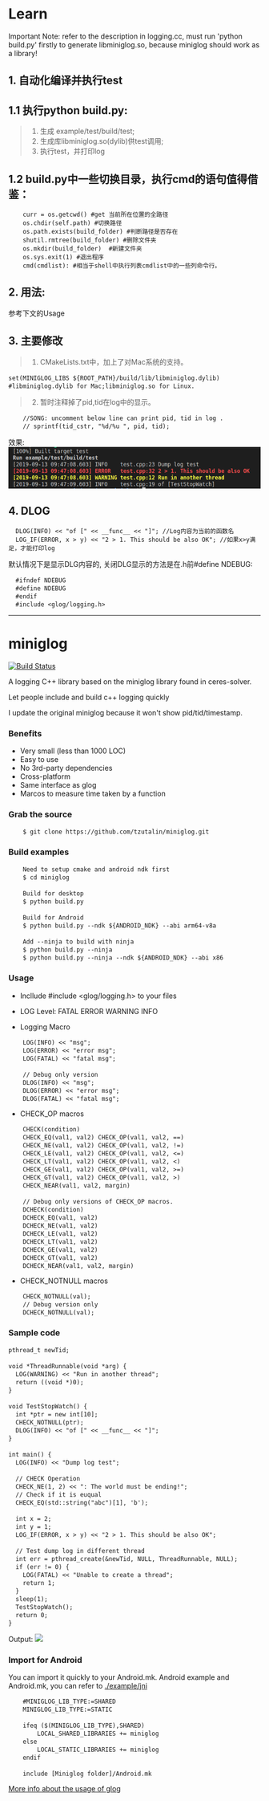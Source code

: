 # Learn
Important Note: 
refer to the description in logging.cc, must run 'python build.py' firstly to generate libminiglog.so, because miniglog should work as a library!
## 1. 自动化编译并执行test
## 1.1 执行python build.py:   
> 1. 生成 example/test/build/test;   
> 2. 生成库libminiglog.so(dylib)供test调用;   
> 3. 执行test，并打印log   

## 1.2 build.py中一些切换目录，执行cmd的语句值得借鉴：     
```
    curr = os.getcwd() #get 当前所在位置的全路径   
    os.chdir(self.path) #切换路径   
    os.path.exists(build_folder) #判断路径是否存在   
    shutil.rmtree(build_folder) #删除文件夹   
    os.mkdir(build_folder)  #新建文件夹   
    os.sys.exit(1) #退出程序   
    cmd(cmdlist): #相当于shell中执行列表cmdlist中的一些列命令行。
```

## 2. 用法:
参考下文的Usage

## 3. 主要修改
> 1. CMakeLists.txt中，加上了对Mac系统的支持。
```
set(MINIGLOG_LIBS ${ROOT_PATH}/build/lib/libminiglog.dylib) #libminiglog.dylib for Mac;libminiglog.so for Linux.
```
> 2. 暂时注释掉了pid,tid在log中的显示。
```
    //SONG: uncomment below line can print pid, tid in log .
    // sprintf(tid_cstr, "%d/%u ", pid, tid);
```
效果:
![](demo_my.png)

## 4. DLOG

```
  DLOG(INFO) << "of [" << __func__ << "]"; //Log内容为当前的函数名    
  LOG_IF(ERROR, x > y) << "2 > 1. This should be also OK"; //如果x>y满足，才能打印log   
```

默认情况下是显示DLG内容的, 关闭DLG显示的方法是在.h前#define NDEBUG:
```
  #ifndef NDEBUG
  #define NDEBUG
  #endif
  #include <glog/logging.h>
```







********************************************************

# miniglog

[![Build Status](https://travis-ci.org/tzutalin/miniglog.png)](https://travis-ci.org/tzutalin/miniglog)

A logging C++ library based on the miniglog library found in ceres-solver.

Let people include and build c++ logging quickly

I update the original miniglog because it won't show pid/tid/timestamp.

### Benefits
* Very small (less than 1000 LOC)
* Easy to use
* No 3rd-party dependencies
* Cross-platform
* Same interface as glog
* Marcos to measure time taken by a function
### Grab the source
```
    $ git clone https://github.com/tzutalin/miniglog.git
```
### Build examples
```
    Need to setup cmake and android ndk first
    $ cd miniglog

    Build for desktop
    $ python build.py

    Build for Android
    $ python build.py --ndk ${ANDROID_NDK} --abi arm64-v8a

    Add --ninja to build with ninja
    $ python build.py --ninja
    $ python build.py --ninja --ndk ${ANDROID_NDK} --abi x86
```

### Usage
- Incllude #include <glog/logging.h> to your files
- LOG Level: FATAL ERROR WARNING INFO

- Logging Macro
```
    LOG(INFO) << "msg";
    LOG(ERROR) << "error msg";
    LOG(FATAL) << "fatal msg";

    // Debug only version
    DLOG(INFO) << "msg";
    DLOG(ERROR) << "error msg";
    DLOG(FATAL) << "fatal msg";
```
- CHECK_OP macros
```
    CHECK(condition)
    CHECK_EQ(val1, val2) CHECK_OP(val1, val2, ==)
    CHECK_NE(val1, val2) CHECK_OP(val1, val2, !=)
    CHECK_LE(val1, val2) CHECK_OP(val1, val2, <=)
    CHECK_LT(val1, val2) CHECK_OP(val1, val2, <)
    CHECK_GE(val1, val2) CHECK_OP(val1, val2, >=)
    CHECK_GT(val1, val2) CHECK_OP(val1, val2, >)
    CHECK_NEAR(val1, val2, margin)

    // Debug only versions of CHECK_OP macros.
    DCHECK(condition)
    DCHECK_EQ(val1, val2)
    DCHECK_NE(val1, val2)
    DCHECK_LE(val1, val2)
    DCHECK_LT(val1, val2)
    DCHECK_GE(val1, val2)
    DCHECK_GT(val1, val2)
    DCHECK_NEAR(val1, val2, margin)
```
- CHECK_NOTNULL macros
```
    CHECK_NOTNULL(val);
    // Debug version only
    DCHECK_NOTNULL(val);
```

### Sample code
```
pthread_t newTid;

void *ThreadRunnable(void *arg) {
  LOG(WARNING) << "Run in another thread";
  return ((void *)0);
}

void TestStopWatch() {
  int *ptr = new int[10];
  CHECK_NOTNULL(ptr);
  DLOG(INFO) << "of [" << __func__ << "]";
}

int main() {
  LOG(INFO) << "Dump log test";

  // CHECK Operation
  CHECK_NE(1, 2) << ": The world must be ending!";
  // Check if it is euqual
  CHECK_EQ(std::string("abc")[1], 'b');

  int x = 2;
  int y = 1;
  LOG_IF(ERROR, x > y) << "2 > 1. This should be also OK";

  // Test dump log in different thread
  int err = pthread_create(&newTid, NULL, ThreadRunnable, NULL);
  if (err != 0) {
    LOG(FATAL) << "Unable to create a thread";
    return 1;
  }
  sleep(1);
  TestStopWatch();
  return 0;
}
```
Output:
![](demo.png)

### Import for Android
You can import it quickly to your Android.mk. Android example and Android.mk, you can refer to [./example/jni](./example/jni)
```
    #MINIGLOG_LIB_TYPE:=SHARED
    MINIGLOG_LIB_TYPE:=STATIC

    ifeq ($(MINIGLOG_LIB_TYPE),SHARED)
        LOCAL_SHARED_LIBRARIES += miniglog
    else
        LOCAL_STATIC_LIBRARIES += miniglog
    endif

    include [Miniglog folder]/Android.mk
```

[More info about the usage of glog](http://rpg.ifi.uzh.ch/docs/glog.html)

